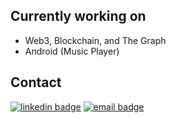 
## Currently working on
- Web3, Blockchain, and The Graph
- Android (Music Player)

## Contact

[![linkedin badge](https://img.shields.io/badge/Atul_Patare-30302f?style=flat&logo=linkedin)](https://www.linkedin.com/in/atul-patare-a768a3165/)
[![email badge](https://img.shields.io/badge/@atul_patare-30302f?style=flat&logo=gmail)](mailto:atulpatare99@gmail.com)

